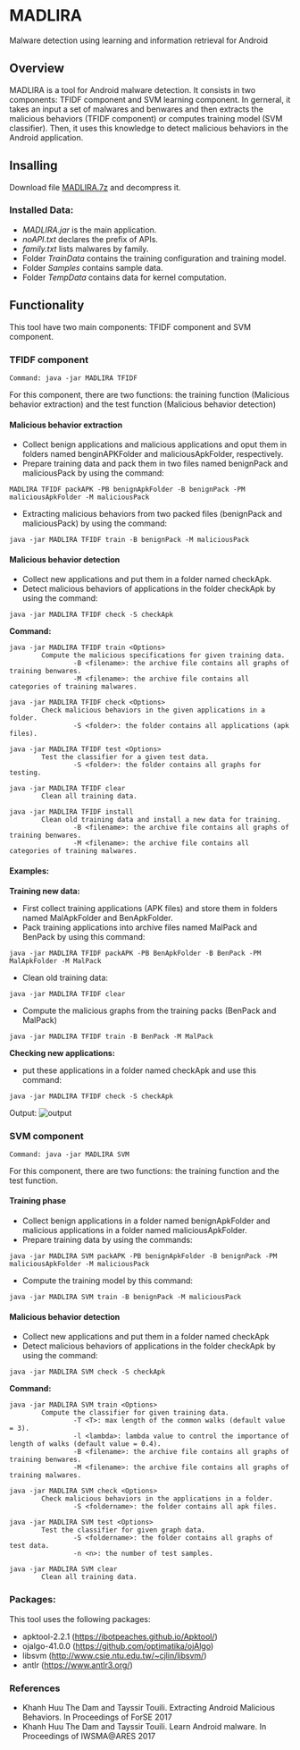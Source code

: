 # MADLIRA
Malware detection using learning and information retrieval for Android

## Overview
MADLIRA is a tool for Android malware detection. It consists in two components: TFIDF component and SVM learning component. In gerneral, it takes an input a set of malwares and benwares and then  extracts the malicious behaviors (TFIDF component) or computes training model (SVM classifier). Then, it uses this knowledge to detect malicious behaviors in the Android application.

## Insalling
Download file [MADLIRA.7z](https://lipn.univ-paris13.fr/~dam/tool/androidTool/MADLIRA_.7z) and decompress it.

### Installed Data:
+ *MADLIRA.jar* is the main application.
+ *noAPI.txt*  declares the prefix of APIs.
+ *family.txt* lists malwares by family.
+ Folder *TrainData* contains the training configuration and training model.
+ Folder *Samples*  contains sample data.
+ Folder *TempData* contains data for kernel computation.


## Functionality
This tool have two main components: TFIDF component and SVM component.
### TFIDF component
```
Command: java -jar MADLIRA TFIDF
```
For this component, there are two functions: the training function (Malicious behavior extraction) and the test function (Malicious behavior detection)

#### Malicious behavior extraction
+ Collect benign applications and malicious applications and oput them in folders named benginAPKFolder and maliciousApkFolder, respectively.
+ Prepare training data and pack them in two files named benignPack and maliciousPack by using the command:
```
MADLIRA TFIDF packAPK -PB benignApkFolder -B benignPack -PM maliciousApkFolder -M maliciousPack
```
+ Extracting malicious behaviors from two packed files (benignPack and maliciousPack) by using the command:
```
java -jar MADLIRA TFIDF train -B benignPack -M maliciousPack
```
#### Malicious behavior detection
+ Collect new applications and put them in a folder named checkApk.
+ Detect malicious behaviors of applications in the folder checkApk by using the command:
```
java -jar MADLIRA TFIDF check -S checkApk
```

**Command:**
```
java -jar MADLIRA TFIDF train <Options>
        Compute the malicious specifications for given training data.
                -B <filename>: the archive file contains all graphs of training benwares.
                -M <filename>: the archive file contains all categories of training malwares.

java -jar MADLIRA TFIDF check <Options>
        Check malicious behaviors in the given applications in a folder.
                -S <folder>: the folder contains all applications (apk files).

java -jar MADLIRA TFIDF test <Options>
        Test the classifier for a given test data.
                -S <folder>: the folder contains all graphs for testing.

java -jar MADLIRA TFIDF clear
        Clean all training data.

java -jar MADLIRA TFIDF install
        Clean old training data and install a new data for training.
                -B <filename>: the archive file contains all graphs of training benwares.
                -M <filename>: the archive file contains all categories of training malwares.

```
#### Examples:
**Training new data:**
+ First collect training applications (APK files) and store them in folders named MalApkFolder and BenApkFolder.
+ Pack training applications into archive files named MalPack and BenPack by using this command:
```
java -jar MADLIRA TFIDF packAPK -PB BenApkFolder -B BenPack -PM MalApkFolder -M MalPack
```
+ Clean old training data:
```
java -jar MADLIRA TFIDF clear
```
+ Compute the malicious graphs from the training packs (BenPack and MalPack)
```
java -jar MADLIRA TFIDF train -B BenPack -M MalPack
```
**Checking new applications:**
+ put these applications in a folder named checkApk and use this command:
```
java -jar MADLIRA TFIDF check -S checkApk
```
Output:
![output](https://github.com/dkhuuthe/MalDet/raw/path/images/testSamples.PNG)

### SVM component
```
Command: java -jar MADLIRA SVM
```
For this component, there are two functions: the training function and the test function.
#### Training phase
+ Collect benign applications  in a folder named benignApkFolder and malicious applications in a folder named maliciousApkFolder.
+ Prepare training data by using the commands:
```
java -jar MADLIRA SVM packAPK -PB benignApkFolder -B benignPack -PM maliciousApkFolder -M maliciousPack
```
+ Compute the training model by this command:
```
java -jar MADLIRA SVM train -B benignPack -M maliciousPack
```
#### Malicious behavior detection
+ Collect new  applications and put  them in a folder named checkApk
+ Detect malicious behaviors of applications in the folder checkApk by using the command:
```
java -jar MADLIRA SVM check -S checkApk
```
**Command:**
```
java -jar MADLIRA SVM train <Options>
        Compute the classifier for given training data.
                -T <T>: max length of the common walks (default value = 3).
                -l <lambda>: lambda value to control the importance of length of walks (default value = 0.4).
                -B <filename>: the archive file contains all graphs of training benwares.
                -M <filename>: the archive file contains all graphs of training malwares.

java -jar MADLIRA SVM check <Options>
        Check malicious behaviors in the applications in a folder.
                -S <foldername>: the folder contains all apk files.

java -jar MADLIRA SVM test <Options>
        Test the classifier for given graph data.
                -S <foldername>: the folder contains all graphs of test data.
                -n <n>: the number of test samples.

java -jar MADLIRA SVM clear
        Clean all training data.
```

### Packages:
This tool uses the following packages:
+ apktool-2.2.1 (https://ibotpeaches.github.io/Apktool/)
+ ojalgo-41.0.0 (https://github.com/optimatika/ojAlgo)
+ libsvm (http://www.csie.ntu.edu.tw/~cjlin/libsvm/)
+ antlr (https://www.antlr3.org/)

### References
+ Khanh Huu The Dam and Tayssir Touili. Extracting Android Malicious Behaviors. In Proceedings of ForSE 2017
+ Khanh Huu The Dam and Tayssir Touili. Learn Android malware. In Proceedings of IWSMA@ARES 2017

